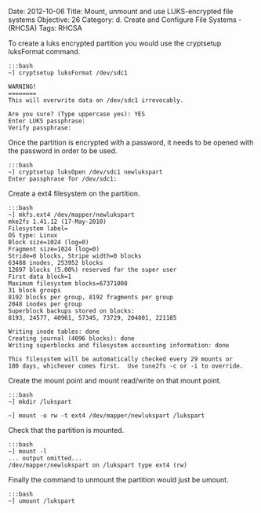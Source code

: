 Date: 2012-10-06
Title: Mount, unmount and use LUKS-encrypted file systems
Objective: 26
Category: d. Create and Configure File Systems - (RHCSA)
Tags: RHCSA

To create a luks encrypted partition you would use the cryptsetup luksFormat command.

    :::bash
    ~] cryptsetup luksFormat /dev/sdc1 

    WARNING!
    ========
    This will overwrite data on /dev/sdc1 irrevocably. 

    Are you sure? (Type uppercase yes): YES
    Enter LUKS passphrase: 
    Verify passphrase: 

Once the partition is encrypted with a password, it needs to be opened with the password in order to be used. 

    :::bash
    ~] cryptsetup luksOpen /dev/sdc1 newlukspart
    Enter passphrase for /dev/sdc1:

Create a ext4 filesystem on the partition.

    :::bash
    ~] mkfs.ext4 /dev/mapper/newlukspart 
    mke2fs 1.41.12 (17-May-2010)
    Filesystem label=
    OS type: Linux
    Block size=1024 (log=0)
    Fragment size=1024 (log=0)
    Stride=0 blocks, Stripe width=0 blocks
    63488 inodes, 253952 blocks
    12697 blocks (5.00%) reserved for the super user
    First data block=1
    Maximum filesystem blocks=67371008
    31 block groups
    8192 blocks per group, 8192 fragments per group
    2048 inodes per group
    Superblock backups stored on blocks: 
    8193, 24577, 40961, 57345, 73729, 204801, 221185

    Writing inode tables: done                            
    Creating journal (4096 blocks): done
    Writing superblocks and filesystem accounting information: done

    This filesystem will be automatically checked every 29 mounts or
    180 days, whichever comes first.  Use tune2fs -c or -i to override. 

Create the mount point and mount read/write on that mount point.

    :::bash
    ~] mkdir /lukspart

    ~] mount -o rw -t ext4 /dev/mapper/newlukspart /lukspart

Check that the partition is mounted. 
    
    :::bash
    ~] mount -l
    ... output omitted... 
    /dev/mapper/newlukspart on /lukspart type ext4 (rw)

Finally the command to unmount the partition would just be umount. 

    :::bash
    ~] umount /lukspart
